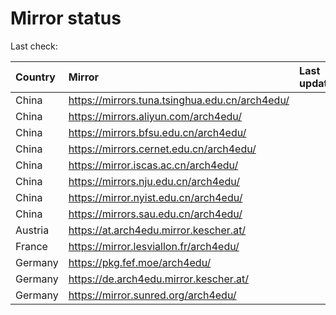 <script src="./time.js"></script>
# Mirror status
Last check: <script type="text/javascript">localize(1712312395.6277359);</script>

|Country|Mirror|Last update|
|:------|:-----|:----------|
|China|https://mirrors.tuna.tsinghua.edu.cn/arch4edu/|<script type="text/javascript">localize(1712298726);</script>|
|China|https://mirrors.aliyun.com/arch4edu/|<script type="text/javascript">localize(1712298726);</script>|
|China|https://mirrors.bfsu.edu.cn/arch4edu/|<script type="text/javascript">localize(1712298726);</script>|
|China|https://mirrors.cernet.edu.cn/arch4edu/|<script type="text/javascript">localize(1712298726);</script>|
|China|https://mirror.iscas.ac.cn/arch4edu/|<script type="text/javascript">localize(1712298726);</script>|
|China|https://mirrors.nju.edu.cn/arch4edu/|<script type="text/javascript">localize(1712255543);</script>|
|China|https://mirror.nyist.edu.cn/arch4edu/|<script type="text/javascript">localize(1712255543);</script>|
|China|https://mirrors.sau.edu.cn/arch4edu/|<script type="text/javascript">localize(1712298726);</script>|
|Austria|https://at.arch4edu.mirror.kescher.at/|<script type="text/javascript">localize(1712298726);</script>|
|France|https://mirror.lesviallon.fr/arch4edu/|<script type="text/javascript">localize(1712255543);</script>|
|Germany|https://pkg.fef.moe/arch4edu/|<script type="text/javascript">localize(1712298726);</script>|
|Germany|https://de.arch4edu.mirror.kescher.at/|<script type="text/javascript">localize(1712298726);</script>|
|Germany|https://mirror.sunred.org/arch4edu/|<script type="text/javascript">localize(1712298726);</script>|

<script src="./tablefilter/tablefilter.js"></script>
<script src="./table.js"></script>